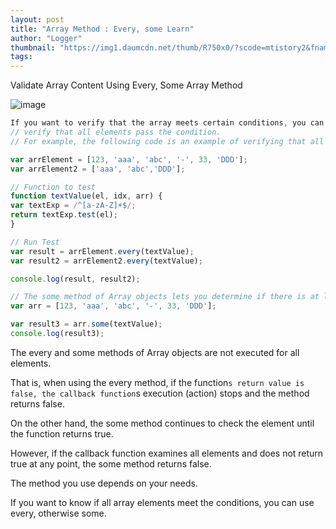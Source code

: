 ```yaml
---
layout: post
title: "Array Method : Every, some Learn"
author: "Logger"
thumbnail: "https://img1.daumcdn.net/thumb/R750x0/?scode=mtistory2&fname=https%3A%2F%2Ft1.daumcdn.net%2Fcfile%2Ftistory%2F261DF04458A5619109"
tags: 
---
```



Validate Array Content Using Every, Some Array Method

![image](https://t1.daumcdn.net/cfile/tistory/261DF04458A5619109)

```js
If you want to verify that the array meets certain conditions, you can use the every method of Array objects.
// verify that all elements pass the condition.
// For example, the following code is an example of verifying that all elements in an array are alphabetic and numeric.

var arrElement = [123, 'aaa', 'abc', '-', 33, 'DDD'];
var arrElement2 = ['aaa', 'abc','DDD'];

// Function to test
function textValue(el, idx, arr) {
var textExp = /^[a-zA-Z]+$/;
return textExp.test(el);
}

// Run Test
var result = arrElement.every(textValue);
var result2 = arrElement2.every(textValue);

console.log(result, result2);

// The some method of Array objects lets you determine if there is at least one element that satisfies a given condition.
var arr = [123, 'aaa', 'abc', '-', 33, 'DDD'];

var result3 = arr.some(textValue);
console.log(result3);
```

The every and some methods of Array objects are not executed for all elements.

That is, when using the every method, if the function`s return value is false, the callback function`s execution (action) stops and the method returns false.

On the other hand, the some method continues to check the element until the function returns true.

However, if the callback function examines all elements and does not return true at any point, the some method returns false.

The method you use depends on your needs.

If you want to know if all array elements meet the conditions, you can use every, otherwise some.